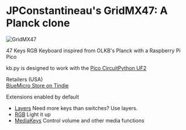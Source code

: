 # JPConstantineau's GridMX47: A Planck clone

![GridMX47](https://cdn.tindiemedia.com/images/resize/alLUevg6WzBFO9uqkOwd5Lw5tJY=/p/fit-in/1370x912/filters:fill(fff)/i/556481/products/2021-10-26T23%3A29%3A50.131Z-PXL_20211026_230848859.jpg?1635265805)

47 Keys RGB Keyboard inspired from OLKB's Planck with a Raspberry Pi Pico

kb.py is designed to work with the [Pico CircuitPython UF2](https://circuitpython.org/board/raspberry_pi_pico/)

Retailers (USA)  
[BlueMicro Store on Tindie](https://www.tindie.com/products/jpconstantineau/47-keys-rgb-keyboard-using-raspberry-pi-pico/)

Extensions enabled by default  
- [Layers](/docs/layers.md) Need more keys than switches? Use layers.
- [RGB](/docs/rgb.md) Light it up
- [MediaKeys](/docs/media_keys.md) Control volume and other media functions
